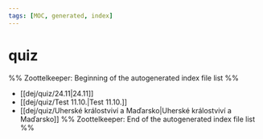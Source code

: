 ```yaml
---
tags: [MOC, generated, index]
---
```

# quiz
%% Zoottelkeeper: Beginning of the autogenerated index file list  %%
-  [[dej/quiz/24.11|24.11]]
-  [[dej/quiz/Test 11.10.|Test 11.10.]]
-  [[dej/quiz/Uherské králostviví a Maďarsko|Uherské králostviví a Maďarsko]]
%% Zoottelkeeper: End of the autogenerated index file list  %%
